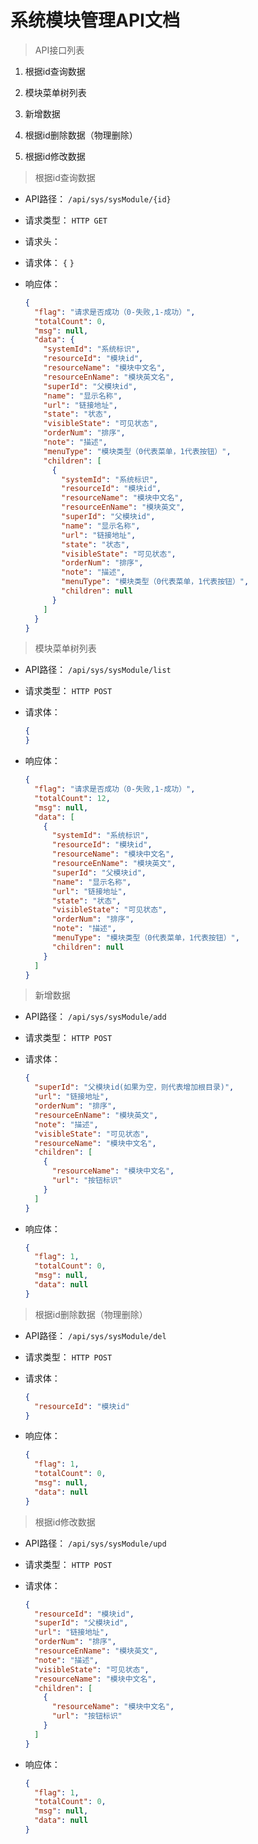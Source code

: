 # 系统模块管理API文档

> API接口列表

1. 根据id查询数据

2. 模块菜单树列表

3. 新增数据

4. 根据id删除数据（物理删除）

5. 根据id修改数据




> 根据id查询数据

- API路径：
  `/api/sys/sysModule/{id}`


- 请求类型：
  `HTTP GET`


- 请求头：


- 请求体：
  `{`
  `}`


- 响应体：

  ```json
  {
    "flag": "请求是否成功（0-失败,1-成功）",
    "totalCount": 0,
    "msg": null,
    "data": {
      "systemId": "系统标识",
      "resourceId": "模块id",
      "resourceName": "模块中文名",
      "resourceEnName": "模块英文名",
      "superId": "父模块id",
      "name": "显示名称",
      "url": "链接地址",
      "state": "状态",
      "visibleState": "可见状态",
      "orderNum": "排序",
      "note": "描述",
      "menuType": "模块类型（0代表菜单，1代表按钮）",
      "children": [
        {
          "systemId": "系统标识",
          "resourceId": "模块id",
          "resourceName": "模块中文名",
          "resourceEnName": "模块英文",
          "superId": "父模块id",
          "name": "显示名称",
          "url": "链接地址",
          "state": "状态",
          "visibleState": "可见状态",
          "orderNum": "排序",
          "note": "描述",
          "menuType": "模块类型（0代表菜单，1代表按钮）",
          "children": null
        }
      ]
    }
  }
  ```





> 模块菜单树列表

- API路径：
  `/api/sys/sysModule/list`


- 请求类型：
  `HTTP POST`


- 请求体：

  ```json
  {
  }
  ```

- 响应体：

  ```json
  {
    "flag": "请求是否成功（0-失败,1-成功）",
    "totalCount": 12,
    "msg": null,
    "data": [
      {
        "systemId": "系统标识",
        "resourceId": "模块id",
        "resourceName": "模块中文名",
        "resourceEnName": "模块英文",
        "superId": "父模块id",
        "name": "显示名称",
        "url": "链接地址",
        "state": "状态",
        "visibleState": "可见状态",
        "orderNum": "排序",
        "note": "描述",
        "menuType": "模块类型（0代表菜单，1代表按钮）",
        "children": null
      }
    ]
  }
  ```





> 新增数据

- API路径：
  `/api/sys/sysModule/add`


- 请求类型：
  `HTTP POST`


- 请求体：

  ```json
  {
    "superId": "父模块id(如果为空，则代表增加根目录)",
    "url": "链接地址",
    "orderNum": "排序",
    "resourceEnName": "模块英文",
    "note": "描述",
    "visibleState": "可见状态",
    "resourceName": "模块中文名",
    "children": [
      {
        "resourceName": "模块中文名",
        "url": "按钮标识"
      }
    ]  
  }
  ```

- 响应体：

  ```json
  {
    "flag": 1,
    "totalCount": 0,
    "msg": null,
    "data": null
  }
  ```





> 根据id删除数据（物理删除）

- API路径：
  `/api/sys/sysModule/del`


- 请求类型：
  `HTTP POST`


- 请求体：

  ```json 
  {
    "resourceId": "模块id"
  }
  ```

- 响应体：

  ```json
  {
    "flag": 1,
    "totalCount": 0,
    "msg": null,
    "data": null
  }
  ```




> 根据id修改数据

- API路径：
  `/api/sys/sysModule/upd`


- 请求类型：
  `HTTP POST`


- 请求体：

  ```json
  {
    "resourceId": "模块id",
    "superId": "父模块id",
    "url": "链接地址",
    "orderNum": "排序",
    "resourceEnName": "模块英文",
    "note": "描述",
    "visibleState": "可见状态",
    "resourceName": "模块中文名",
    "children": [
      {
        "resourceName": "模块中文名",
        "url": "按钮标识"
      }
    ]
  }
  ```

- 响应体：

  ```json
  {
    "flag": 1,
    "totalCount": 0,
    "msg": null,
    "data": null
  }
  ```

